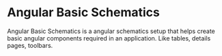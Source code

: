 # Angular Basic Schematics
Angular Basic Schematics is a angular schematics setup that helps create basic angular components required in an application. Like tables, details pages, toolbars.
